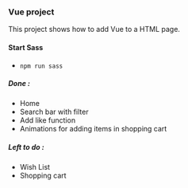 ### Vue project

This project shows how to add Vue to a HTML page.
 

#### Start Sass 
* `npm run sass`


##### Done :
* Home
* Search bar with filter
* Add like function
* Animations for adding items in shopping cart

##### Left to do :
* Wish List
* Shopping cart 
